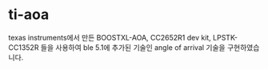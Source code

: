 # ti-aoa
texas instruments에서 만든 BOOSTXL-AOA, CC2652R1 dev kit, LPSTK-CC1352R 들을 사용하여
ble 5.1에 추가된 기술인 angle of arrival 기술을 구현하였습니다.
